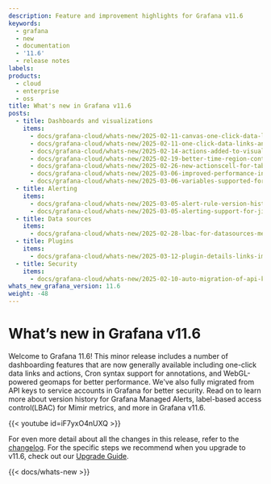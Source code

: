```yaml
---
description: Feature and improvement highlights for Grafana v11.6
keywords:
  - grafana
  - new
  - documentation
  - '11.6'
  - release notes
labels:
products:
  - cloud
  - enterprise
  - oss
title: What's new in Grafana v11.6
posts:
  - title: Dashboards and visualizations
    items:
      - docs/grafana-cloud/whats-new/2025-02-11-canvas-one-click-data-links-and-actions.md
      - docs/grafana-cloud/whats-new/2025-02-11-one-click-data-links-and-actions-in-visualizations.md
      - docs/grafana-cloud/whats-new/2025-02-14-actions-added-to-visualizations.md
      - docs/grafana-cloud/whats-new/2025-02-19-better-time-region-control-with-cron-syntax.md
      - docs/grafana-cloud/whats-new/2025-02-26-new-actionscell-for-table-visualization.md
      - docs/grafana-cloud/whats-new/2025-03-06-improved-performance-in-geomap-visualizations.md
      - docs/grafana-cloud/whats-new/2025-03-06-variables-supported-for-all-transformations.md
  - title: Alerting
    items:
      - docs/grafana-cloud/whats-new/2025-03-05-alert-rule-version-history.md
      - docs/grafana-cloud/whats-new/2025-03-05-alerting-support-for-jira-service-management-contact-point.md
  - title: Data sources
    items:
      - docs/grafana-cloud/whats-new/2025-02-28-lbac-for-datasources-metrics.md
  - title: Plugins
    items:
      - docs/grafana-cloud/whats-new/2025-03-12-plugin-details-links-improvements.md
  - title: Security
    items:
      - docs/grafana-cloud/whats-new/2025-02-10-auto-migration-of-api-keys-to-service-accounts.md
whats_new_grafana_version: 11.6
weight: -48
---
```


# What’s new in Grafana v11.6

Welcome to Grafana 11.6! This minor release includes a number of dashboarding features that are now generally available including one-click data links and actions, Cron syntax support for annotations, and WebGL-powered geomaps for better performance. We've also fully migrated from API keys to service accounts in Grafana for better security. Read on to learn more about version history for Grafana Managed Alerts, label-based access control(LBAC) for Mimir metrics, and more in Grafana v11.6.

{{< youtube id=iF7yxO4nUXQ >}}

For even more detail about all the changes in this release, refer to the [changelog](https://github.com/grafana/grafana/blob/main/CHANGELOG.md). For the specific steps we recommend when you upgrade to v11.6, check out our [Upgrade Guide](https://grafana.com/docs/grafana/<GRAFANA_VERSION>/upgrade-guide/upgrade-v11.6/).

{{< docs/whats-new  >}}
